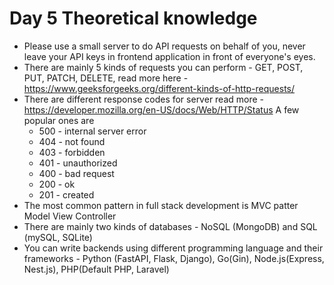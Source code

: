 # Day 5 Theoretical knowledge

- Please use a small server to do API requests on behalf of you, never leave your API keys in frontend application in front of everyone's eyes.
- There are mainly 5 kinds of requests you can perform - GET, POST, PUT, PATCH, DELETE, read more here - https://www.geeksforgeeks.org/different-kinds-of-http-requests/
- There are different response codes for server read more - https://developer.mozilla.org/en-US/docs/Web/HTTP/Status A few popular ones are
    - 500 - internal server error
    - 404 - not found
    - 403 - forbidden
    - 401 - unauthorized
    - 400 - bad request
    - 200 - ok
    - 201 - created
- The most common pattern in full stack development is MVC patter Model View Controller
- There are mainly two kinds of databases - NoSQL (MongoDB) and SQL (mySQL, SQLite)
- You can write backends using different programming language and their frameworks - Python (FastAPI, Flask, Django), Go(Gin), Node.js(Express, Nest.js), PHP(Default PHP, Laravel) 
